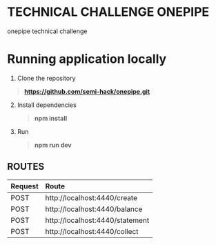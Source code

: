 # TECHNICAL CHALLENGE ONEPIPE
 onepipe technical challenge
# Running application locally
 1. Clone the repository
   >**https://github.com/semi-hack/onepipe.git**

 2. Install dependencies
    >**npm install**

 3. Run
    >**npm run dev**
    
## ROUTES
| Request |             Route               |
|:--------|:--------------------------------|
| POST    | http://localhost:4440/create    |
| POST    | http://localhost:4440/balance   |
| POST    | http://localhost:4440/statement |
| POST    | http://localhost:4440/collect   |
